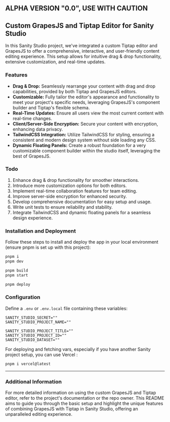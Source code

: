 ## ALPHA VERSION "0.0", USE WITH CAUTION

## Custom GrapesJS and Tiptap Editor for Sanity Studio

In this Sanity Studio project, we've integrated a custom Tiptap editor and GrapesJS to offer a comprehensive, interactive, and user-friendly content editing experience. This setup allows for intuitive drag & drop functionality, extensive customization, and real-time updates.

### Features

- **Drag & Drop:** Seamlessly rearrange your content with drag and drop capabilities, provided by both Tiptap and GrapesJS editors.
- **Customizable:** Fully tailor the editor's appearance and functionality to meet your project's specific needs, leveraging GrapesJS's component builder and Tiptap's flexible schema.
- **Real-Time Updates:** Ensure all users view the most current content with real-time changes.
- **Client/Server-Side Encryption:** Secure your content with encryption, enhancing data privacy.
- **TailwindCSS Integration:** Utilize TailwindCSS for styling, ensuring a consistent and modern design system without side loading any CSS.
- **Dynamic Floating Panels:** Create a robust foundation for a very customizable component builder within the studio itself, leveraging the best of GrapesJS.

### Todo

1. Enhance drag & drop functionality for smoother interactions.
2. Introduce more customization options for both editors.
3. Implement real-time collaboration features for team editing.
4. Improve server-side encryption for enhanced security.
5. Develop comprehensive documentation for easy setup and usage.
6. Write unit tests to ensure reliability and stability.
7. Integrate TailwindCSS and dynamic floating panels for a seamless design experience.

### Installation and Deployment

Follow these steps to install and deploy the app in your local environment (ensure pnpm is set up with this project):

```zsh
pnpm i
pnpm dev

pnpm build
pnpm start

pnpm deploy
```

### Configuration

Define a `.env` or `.env.local` file containing these variables:

```plaintext
SANITY_STUDIO_SECRET=""
SANITY_STUDIO_PROJECT_NAME=""

SANITY_STUDIO_PROJECT_TITLE=""
SANITY_STUDIO_PROJECT_ID=""
SANITY_STUDIO_DATASET=""
```

For deploying and fetching vars, especially if you have another Sanity project setup, you can use Vercel :

```zsh
pnpm i vercel@latest
```

---

### Additional Information

For more detailed information on using the custom GrapesJS and Tiptap editor, refer to the project's documentation or the repo owner. This README aims to guide you through the basic setup and highlight the unique features of combining GrapesJS with Tiptap in Sanity Studio, offering an unparalleled editing experience.

